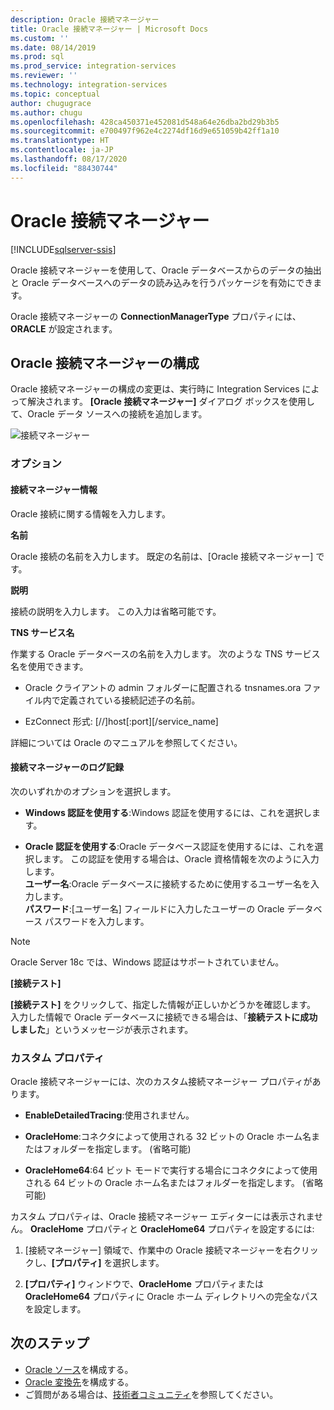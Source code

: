 ```yaml
---
description: Oracle 接続マネージャー
title: Oracle 接続マネージャー | Microsoft Docs
ms.custom: ''
ms.date: 08/14/2019
ms.prod: sql
ms.prod_service: integration-services
ms.reviewer: ''
ms.technology: integration-services
ms.topic: conceptual
author: chugugrace
ms.author: chugu
ms.openlocfilehash: 428ca450371e452081d548a64e26dba2bd29b3b5
ms.sourcegitcommit: e700497f962e4c2274df16d9e651059b42ff1a10
ms.translationtype: HT
ms.contentlocale: ja-JP
ms.lasthandoff: 08/17/2020
ms.locfileid: "88430744"
---
```

# <a name="oracle-connection-manager"></a>Oracle 接続マネージャー

[!INCLUDE[sqlserver-ssis](../../includes/applies-to-version/sqlserver-ssis.md)]

Oracle 接続マネージャーを使用して、Oracle データベースからのデータの抽出と Oracle データベースへのデータの読み込みを行うパッケージを有効にできます。

Oracle 接続マネージャーの **ConnectionManagerType** プロパティには、**ORACLE** が設定されます。

## <a name="configuring-the-oracle-connection-manager"></a>Oracle 接続マネージャーの構成

Oracle 接続マネージャーの構成の変更は、実行時に Integration Services によって解決されます。 **[Oracle 接続マネージャー]** ダイアログ ボックスを使用して、Oracle データ ソースへの接続を追加します。

![接続マネージャー](media/oracle-connection-manager.png)

### <a name="options"></a>オプション

#### <a name="connection-manager-information"></a>接続マネージャー情報

Oracle 接続に関する情報を入力します。

**名前**

Oracle 接続の名前を入力します。 既定の名前は、[Oracle 接続マネージャー] です。 

**説明** 

接続の説明を入力します。 この入力は省略可能です。

**TNS サービス名**

作業する Oracle データベースの名前を入力します。 次のような TNS サービス名を使用できます。

- Oracle クライアントの admin フォルダーに配置される tnsnames.ora ファイル内で定義されている接続記述子の名前。

- EzConnect 形式: [//]host[:port][/service_name]

詳細については Oracle のマニュアルを参照してください。

#### <a name="connection-manager-logging"></a>接続マネージャーのログ記録

次のいずれかのオプションを選択します。

- **Windows 認証を使用する**:Windows 認証を使用するには、これを選択します。

- **Oracle 認証を使用する**:Oracle データベース認証を使用するには、これを選択します。 この認証を使用する場合は、Oracle 資格情報を次のように入力します。  
    **ユーザー名**:Oracle データベースに接続するために使用するユーザー名を入力します。  
    **パスワード**:[ユーザー名] フィールドに入力したユーザーの Oracle データベース パスワードを入力します。

> [!NOTE]
>
>Oracle Server 18c では、Windows 認証はサポートされていません。

**[接続テスト]**

**[接続テスト]** をクリックして、指定した情報が正しいかどうかを確認します。 入力した情報で Oracle データベースに接続できる場合は、「**接続テストに成功しました**」というメッセージが表示されます。

### <a name="custom-properties"></a>カスタム プロパティ

Oracle 接続マネージャーには、次のカスタム接続マネージャー プロパティがあります。

- **EnableDetailedTracing**:使用されません。

- **OracleHome**:コネクタによって使用される 32 ビットの Oracle ホーム名またはフォルダーを指定します。 (省略可能)

- **OracleHome64**:64 ビット モードで実行する場合にコネクタによって使用される 64 ビットの Oracle ホーム名またはフォルダーを指定します。 (省略可能)

カスタム プロパティは、Oracle 接続マネージャー エディターには表示されません。 **OracleHome** プロパティと **OracleHome64** プロパティを設定するには:

1. [接続マネージャー] 領域で、作業中の Oracle 接続マネージャーを右クリックし、**[プロパティ]** を選択します。

2. **[プロパティ]** ウィンドウで、**OracleHome** プロパティまたは **OracleHome64** プロパティに Oracle ホーム ディレクトリへの完全なパスを設定します。

## <a name="next-steps"></a>次のステップ

- [Oracle ソース](oracle-source.md)を構成する。
- [Oracle 変換先](oracle-destination.md)を構成する。
- ご質問がある場合は、[技術者コミュニティ](https://aka.ms/AA5u35j)を参照してください。
